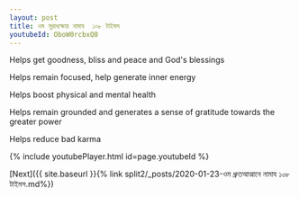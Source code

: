 ```yaml
---
layout: post
title: ওম সুরাধ্যক্ষায় নামায  ১০৮ টাইমস
youtubeId: OboW0rcbxQ0
---
```

 
 
Helps get goodness, bliss and peace and God's blessings
 
Helps remain focused, help generate inner energy 
 
Helps boost physical and mental health 
 
Helps remain grounded and generates a sense of gratitude towards the greater power 
 
Helps reduce bad karma
 
 
 
 


{% include youtubePlayer.html id=page.youtubeId %}
 
[Next]({{ site.baseurl }}{% link  split2/_posts/2020-01-23-ওম ধ্রুতআত্মানে নামায ১০৮ টাইমস.md%})
 
